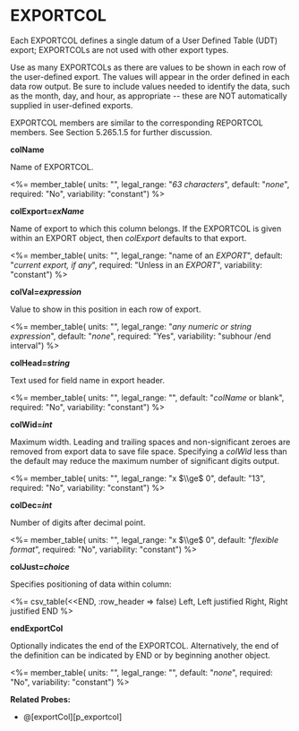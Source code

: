 # EXPORTCOL

Each EXPORTCOL defines a single datum of a User Defined Table (UDT) export; EXPORTCOLs are not used with other export types.

Use as many EXPORTCOLs as there are values to be shown in each row of the user-defined export. The values will appear in the order defined in each data row output. Be sure to include values needed to identify the data, such as the month, day, and hour, as appropriate -- these are NOT automatically supplied in user-defined exports.

EXPORTCOL members are similar to the corresponding REPORTCOL members. See Section 5.265.1.5 for further discussion.

**colName**

Name of EXPORTCOL.

<%= member_table(
units: "",
legal_range: "_63 characters_",
default: "_none_",
required: "No",
variability: "constant")
%>

**colExport=_exName_**

Name of export to which this column belongs. If the EXPORTCOL is given within an EXPORT object, then _colExport_ defaults to that export.

<%= member_table(
units: "",
legal_range: "name of an _EXPORT_",
default: "_current export, if any_",
required: "Unless in an _EXPORT_",
variability: "constant")
%>

**colVal=_expression_**

Value to show in this position in each row of export.

<%= member_table(
units: "",
legal_range: "_any numeric or string expression_",
default: "_none_",
required: "Yes",
variability: "subhour /end interval")
%>

**colHead=_string_**

Text used for field name in export header.

<%= member_table(
units: "",
legal_range: "",
default: "_colName_ or blank",
required: "No",
variability: "constant")
%>

**colWid=_int_**

Maximum width. Leading and trailing spaces and non-significant zeroes are removed from export data to save file space. Specifying a _colWid_ less than the default may reduce the maximum number of significant digits output.

<%= member_table(
units: "",
legal_range: "x $\\ge$ 0",
default: "13",
required: "No",
variability: "constant")
%>

**colDec=_int_**

Number of digits after decimal point.

<%= member_table(
units: "",
legal_range: "x $\\ge$ 0",
default: "_flexible format_",
required: "No",
variability: "constant")
%>

**colJust=_choice_**

Specifies positioning of data within column:

<%= csv_table(<<END, :row_header => false)
Left, Left justified
Right, Right justified
END
%>

**endExportCol**

Optionally indicates the end of the EXPORTCOL. Alternatively, the end of the definition can be indicated by END or by beginning another object.

<%= member_table(
units: "",
legal_range: "",
default: "_none_",
required: "No",
variability: "constant")
%>

**Related Probes:**

- @[exportCol][p_exportcol]
